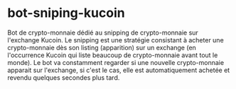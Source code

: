 # bot-sniping-kucoin
Bot de crypto-monnaie dédié au snipping de crypto-monnaie sur l'exchange Kucoin. Le snipping est une stratégie consistant à acheter une crypto-monnaie dès son listing (apparition) sur un exchange (en l'occurrence Kucoin qui liste beaucoup de crypto-monnaie avant tout le monde). Le bot va constamment regarder si une nouvelle crypto-monnaie apparait sur l'exchange, si c'est le cas, elle est automatiquement achetée et revendu quelques secondes plus tard.

